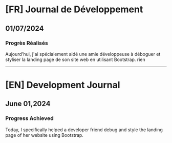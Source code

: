 # [FR] Journal de Développement

## 01/07/2024

### Progrès Réalisés

Aujourd'hui, j'ai spécialement aidé une amie développeuse à déboguer et styliser la landing page de son site web en utilisant Bootstrap.
rien

---

# [EN] Development Journal

## June 01,2024

### Progress Achieved

Today, I specifically helped a developer friend debug and style the landing page of her website using Bootstrap.
